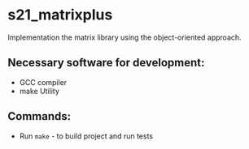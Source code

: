 # s21_matrixplus
Implementation the matrix library using the object-oriented approach.

## Necessary software for development:
- GCC compiler
- make Utility
## Commands:
- Run `make` - to build project and run tests
